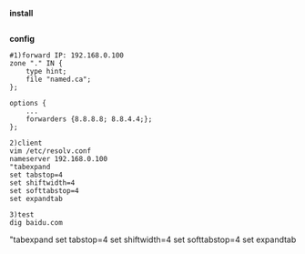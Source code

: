 **install**
```console
```

**config**
```console
#1)forward IP: 192.168.0.100
zone "." IN {
    type hint;
    file "named.ca";
};

options {
    ...
    forwarders {8.8.8.8; 8.8.4.4;};
};

2)client
vim /etc/resolv.conf
nameserver 192.168.0.100
"tabexpand
set tabstop=4
set shiftwidth=4
set softtabstop=4
set expandtab

3)test
dig baidu.com
```
"tabexpand
set tabstop=4
set shiftwidth=4
set softtabstop=4
set expandtab
